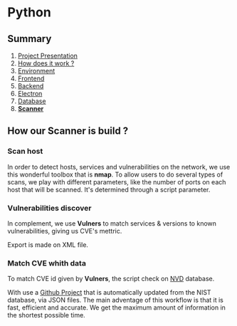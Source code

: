 # Python

## Summary

1. [Project Presentation](project.html)
2. [How does it work ?](working.html)
3. [Environment](env.html)
4. [Frontend](front.html)
5. [Backend](back.html)
6. [Electron](electron.html)
7. [Database](database.html)
8. [**Scanner**](scanner.html)


## How our Scanner is build ?

### Scan host
In order to detect hosts, services and vulnerabilities on the network, we use this wonderful toolbox that is **nmap**.
To allow users to do several types of scans, we play with different parameters, like the number of ports on each host that will be scanned. It's determined through a script parameter. 


### Vulnerabilities discover

In complement, we use **Vulners** to match services & versions to known vulnerabilities, giving us CVE's mettric.  

Export is made on XML file.

### Match CVE whith data

To match CVE id given by **Vulners**, the script check on [NVD](https://nvd.nist.gov/) database.

With use a [Github Project](https://github.com/olbat/nvdcve.git) that is automatically updated from the NIST database, via JSON files.
The main adventage of this workflow is that it is fast, efficient and accurate. We get the maximum amount of information in the shortest possible time.


### 